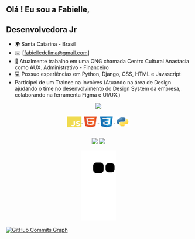 ## Olá ! Eu sou a Fabielle, 

## Desenvolvedora Jr

* 🌍 Santa Catarina - Brasil
* ✉️ [fabielledelima@gmail.com]
* 🚀 Atualmente trabalho em uma ONG chamada Centro Cultural Anastacia como AUX. Administrativo - Financeiro
* 💻 Possuo experiências em Python, Django, CSS, HTML e Javascript
* Participei de um Trainee na Involves (Atuando na área de Design ajudando o time no desenvolvimento do Design System da empresa, colaborando na ferramenta Figma e UI/UX.)

<div align="center">
  <a href="https://github.com/Limaaad">
  <img height="180em" src="https://github-readme-stats.vercel.app/api?username=limaaad&show_icons=true&theme=dracula&include_all_commits=true&count_private=true"/>
</div>
<div style="display: inline_block" align="center"><br>
  <img align="center" alt="Fabi-Js" height="30" width="40" src="https://raw.githubusercontent.com/devicons/devicon/master/icons/javascript/javascript-plain.svg">
  <img align="center" alt="Fabi-HTML" height="30" width="40" src="https://raw.githubusercontent.com/devicons/devicon/master/icons/html5/html5-original.svg">
  <img align="center" alt="Fabi-CSS" height="30" width="40" src="https://raw.githubusercontent.com/devicons/devicon/master/icons/css3/css3-original.svg">
  <img align="center" alt="Fabi-Python" height="30" width="40" src="https://raw.githubusercontent.com/devicons/devicon/master/icons/python/python-original.svg">
</div>

  ##
 
<div align="center"> 
  <a href="https://www.instagram.com/limaaad_/" target="_blank"><img src="https://img.shields.io/badge/-Instagram-%23E4405F?style=for-the-badge&logo=instagram&logoColor=white" target="_blank"></a>
  <a href="https://www.linkedin.com/in/fabielle-de-lima-andrade-1624b7239/" target="_blank"><img src="https://img.shields.io/badge/-LinkedIn-%230077B5?style=for-the-badge&logo=linkedin&logoColor=white" target="_blank"></a> 
 
  ![Snake animation](https://github.com/rafaballerini/rafaballerini/blob/output/github-contribution-grid-snake.svg)
 
</div>

<a href="http://www.github.com/limaaad"><img src="https://activity-graph.herokuapp.com/graph?username=limaaad&bg_color=171717&color=ffffff&line=3382ed&point=ffffff&area_color=171717&area=true&hide_border=true&custom_title=GitHub%20Commits%20Graph" alt="GitHub Commits Graph" /></a>
